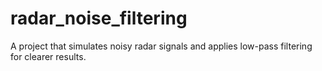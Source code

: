 # radar_noise_filtering
A project that simulates noisy radar signals and applies low-pass filtering for clearer results.
